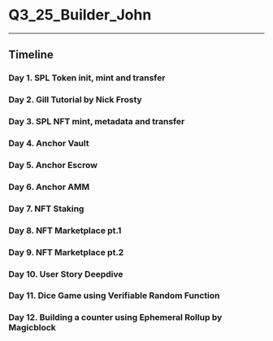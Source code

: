 # Q3_25_Builder_John
---

## Timeline

### Day 1. SPL Token init, mint and transfer
### Day 2. Gill Tutorial by Nick Frosty
### Day 3. SPL NFT mint, metadata and transfer
### Day 4. Anchor Vault
### Day 5. Anchor Escrow
### Day 6. Anchor AMM
### Day 7. NFT Staking
### Day 8. NFT Marketplace pt.1
### Day 9. NFT Marketplace pt.2 
### Day 10. User Story Deepdive
### Day 11. Dice Game using Verifiable Random Function
### Day 12. Building a counter using Ephemeral Rollup by Magicblock

